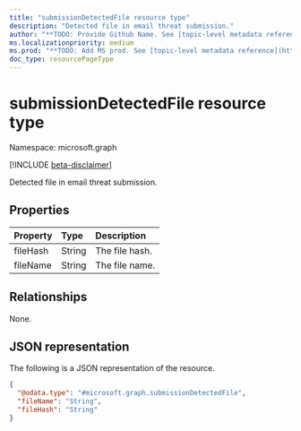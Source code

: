 ```yaml
---
title: "submissionDetectedFile resource type"
description: "Detected file in email threat submission."
author: "**TODO: Provide Github Name. See [topic-level metadata reference](https://msgo.azurewebsites.net/add/document/guidelines/metadata.html#topic-level-metadata)**"
ms.localizationpriority: medium
ms.prod: "**TODO: Add MS prod. See [topic-level metadata reference](https://msgo.azurewebsites.net/add/document/guidelines/metadata.html#topic-level-metadata)**"
doc_type: resourcePageType
---
```


# submissionDetectedFile resource type

Namespace: microsoft.graph

[!INCLUDE [beta-disclaimer](../../includes/beta-disclaimer.md)]

Detected file in email threat submission.

## Properties
|Property|Type|Description|
|:---|:---|:---|
|fileHash|String|The file hash.|
|fileName|String|The file name.|

## Relationships
None.

## JSON representation
The following is a JSON representation of the resource.
<!-- {
  "blockType": "resource",
  "@odata.type": "microsoft.graph.submissionDetectedFile"
}
-->
``` json
{
  "@odata.type": "#microsoft.graph.submissionDetectedFile",
  "fileName": "String",
  "fileHash": "String"
}
```

